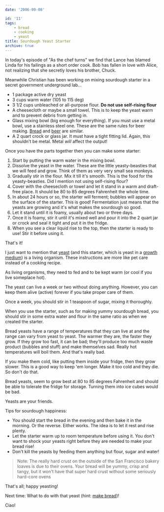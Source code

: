 ```yaml
---
date: '2006-09-08'

id: '11'
tags:
    - bread
    - cooking
    - yeast
title: Sourdough Yeast Starter
archive: true
---
```


In today's episode of "As the chef turns" we find that Lance has blamed Linda
for his failings as a short order cook. Bob has fallen in love with Alice, not
realizing that she secretly loves his brother, Chuck.

Meanwhile Christian has been working on mixing sourdough starter in a secret
government underground lab...

-   1 package active dry yeast
-   3 cups warm water (105 to 115 deg)
-   3 1/2 cups unbleached or all-purpose flour. **Do not use self-rising
    flour**
-   A cheesecloth or maybe a small towel. This is to keep the yeast warm and
    to prevent debris from getting in.
-   Glass mixing bowl (big enough for everything). If you must use a metal
    bowl, use a stainless steel one. These are the same rules for beer making.
    [Bread](http://en.wikipedia.org/wiki/Bread) and
    [beer](http://en.wikipedia.org/wiki/Beer) are similar.
-   A 2 quart crock or glass jar. It must have a tight fitting lid. Again,
    this shouldn't be metal. Metal _will_ affect the output!

Once you have the parts together then you can make some starter:

1.  Start by putting the warm water in the mixing bowl.
2.  Dissolve the yeast in the water. These are the little yeasty-beasties that
    we will feed and grow. Think of them as very very small sea monkeys.
3.  Gradually stir in the flour. Mix it till it's smooth. This is the food for
    the yeasty-beasties. Did I mention not using self-rising flour?
4.  Cover with the cheesecloth or towel and let it stand in a warm and
    draft-free place. It should be 80 to 85 degrees Fahrenheit the whole time.
5.  In about 24 hours or so, the starter will ferment; bubbles will appear on
    the surface of the starter. This is good! Fermentation just means that the
    yeasts are growing and it's what makes the sourdough so good.
6.  Let it stand until it is foamy, usually about two or three days.
7.  Once it is foamy, stir it until it's mixed well and pour it into the 2
    quart jar or crock and seal it tight and put it in the fridge.
8.  When you see a clear liquid rise to the top, then the starter is ready to
    use! Stir it before using it.

That's it!

I just want to mention that [yeast](http://en.wikipedia.org/wiki/Yeast) (and
this starter, which is yeast in a
[growth medium](http://en.wikipedia.org/wiki/Growth_medium)) is a living
organism. These instructions are more like pet care instead of a cooking
recipe.

As living organisms, they need to fed and to be kept warm (or cool if you live
someplace hot).

The yeast can live a week or two without doing anything. However, you can keep
them alive (active) forever if you take proper care of them.

Once a week, you should stir in 1 teaspoon of sugar, mixing it thoroughly.

When you use the starter, such as for making yummy sourdough bread, you should
stir in some extra water and flour in the same ratio as when we created the
starter.

Bread yeasts have a range of temperatures that they can live at and the range
can vary from yeast to yeast. The warmer they are, the faster they grow. If
they grow too fast, it can be bad; they'll produce too much waste product
(bubbles and stuff) and make themselves sad. Really hot temperatures will boil
them. And that's really bad.

If you make them cold, like putting them inside your fridge, then they grow
slower. This is a good way to keep 'em longer. Make it too cold and they die.
So don't do that.

Bread yeasts, seem to grow best at 80 to 85 degrees Fahrenheit and should be
able to tolerate the fridge for storage. Turning them into ice cubes would be
bad.

Yeasts are your friends.

Tips for sourdough happiness:

-   You should start the bread in the evening and then bake it in the morning.
    Or the reverse. Either works. The idea is to let it rest and rise plenty.
-   Let the starter warm up to room temperature before using it. You don't
    want to shock your yeasts right before they are needed to make your bread
    rise!
-   Don't kill the yeasts by feeding them anything but flour, sugar and water!

> Note: The really hard crust on the outside of the San Francisco bakery
> loaves is due to their ovens. Your bread will be yummy, crisp and tangy, but
> it won't have that super hard crust without some seriously hard-core ovens

That's all; happy yeasting!

Next time: What to do with that yeast (hint: [make bread](/sourdough-bread/))!

Ciao!
